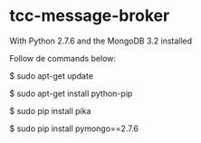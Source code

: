 # tcc-message-broker

With Python 2.7.6 and the MongoDB 3.2 installed

Follow de commands below: 

$ sudo apt-get update

$ sudo apt-get install python-pip

$ sudo pip install pika

$ sudo pip install pymongo==2.7.6
